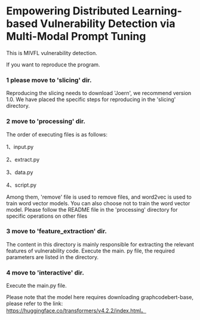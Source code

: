 # Empowering Distributed Learning-based Vulnerability Detection via Multi-Modal Prompt Tuning

This is MIVFL vulnerability detection.

If you want to reproduce the program.
### 1 please move to 'slicing' dir.
Reproducing the slicing needs to download 'Joern', we recommend version 1.0. 
We have placed the specific steps for reproducing in the 'slicing' directory.

### 2 move to 'processing' dir.
The order of executing files is as follows:

1、input.py

2、extract.py

3、data.py

4、script.py

Among them, 'remove' file is used to remove files, and word2vec is used to train word vector models. You can also choose not to train the word vector model. Please follow the README file in the 'processing' directory for specific operations on other files

### 3 move to 'feature_extraction' dir.
The content in this directory is mainly responsible for extracting the relevant features of vulnerability code. Execute the main. py file, the required parameters are listed in the directory.

### 4 move to 'interactive' dir.
Execute the main.py file.

Please note that the model here requires downloading graphcodebert-base, please refer to the link: https://huggingface.co/transformers/v4.2.2/index.html。
